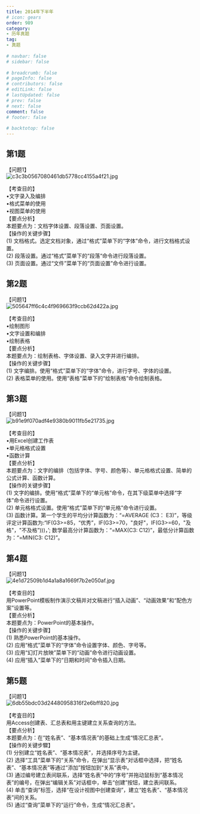 ```yaml
---  
title: 2014年下半年  
# icon: gears  
order: 989  
category:  
- 历年真题  
tag:  
- 真题  
  
# navbar: false  
# sidebar: false  
  
# breadcrumb: false  
# pageInfo: false  
# contributors: false  
# editLink: false  
# lastUpdated: false  
# prev: false  
# next: false  
comment: false  
# footer: false  
  
# backtotop: false  
---  
```

## 第1题 ##

【问题1】  
![c3c3b0567080461db5778cc4155a4f21.jpg][]  
  
【考查目的】  
•文字录入及编排  
•格式菜单的使用  
•视图菜单的使用  
【要点分析】  
本题要点为：文档字体设置、段落设置、页面设置。  
【操作的关键步骤】  
(1) 文档格式。选定文档对象，通过“格式”菜单下的“字体”命令，进行文档格式设置。  
(2) 段落设置。通过“格式”菜单下的“段落“命令进行段落设置。  
(3) 页面设置。通过“文件”菜单下的“页面设置”命令进行设置。  
  


## 第2题 ##

【问题1】  
![505647ff6c4c4f969663f9ccb62d422a.jpg][]  
  
【考查目的】  
•绘制图形  
•文字设置和编排  
•绘制表格  
【要点分析】  
本题要点为：绘制表格、字体设置、录入文字并进行编排。  
【操作的关键步骤】  
(1) 文字编排。使用“格式”菜单下的“字体”命令，进行字号、字体的设置。  
(2) 表格菜单的使用。使用“表格”菜单下的“绘制表格”命令绘制表格。  


## 第3题 ##

【问题1】  
![b91e9f070adf4e9380b9011fb5e21735.jpg][]  
  
【考查目的】  
•用Excel创建工作表  
•单元格格式设置  
•函数计算  
【要点分析】  
本题要点为：文字的编排（包括字体、字号、颜色等）、单元格格式设置、简单的公式计算、函数计算。  
【操作的关键步骤】  
(1) 文字的编排。使用“格式”菜单下的“单元格”命令，在其下级菜单中选择“字体”命令进行设置。  
(2) 单元格格式设置。使用“格式”菜单下的“单元格”命令进行设置。  
(3) 函数计算。第一个学生的平均分计算函数为：“=AVERAGE (C3： E3)”，等级评定计算函数为:“IF(G3&gt;=85，“优秀”，IF(G3&gt;=70，"良好"，IF(G3&gt;=60，"及格"，"不及格”)))，’; 数学最高分计算函数为：“=MAX(C3: C12)”，最低分计算函数为：“=MIN(C3: C12)”。  


## 第4题 ##

【问题1】  
![4e1d72509b1d4a1a8a1669f7b2e050af.jpg][]  
  
【考查目的】  
用PowerPoint模板制作演示文稿并对文稿进行“插入动画”、“动画效果”和“配色方案”设置等。  
【要点分析】  
本题要点为：PowerPoint的基本操作。  
【操作的关键步骤】  
(1) 熟悉PowerPoint的基本操作。  
(2) 应用“格式”菜单下的“字体”命令设置字体、颜色、字号等。  
(3) 应用“幻灯片放映”菜单下的“动画”命令进行动画设置。  
(4) 应用“插入”菜单下的“日期和时间”命令插入日期。  


## 第5题 ##

【问题1】  
![6db55bdc03d24480958316f2e6bff820.jpg][]  
  
【考査目的】  
用Access创建表、汇总表和用主键建立关系查询的方法。  
【要点分析】  
本题要点为：在“姓名表”、“基本情况表”的基础上生成“情况汇总表”。  
【操作的关键步驟】  
(1) 分别建立“姓名表”、“基本情况表”，并选择序号为主键。  
(2) 选择“工具”菜单下的“关系”命令，在弹出“显示表”对话框中选择，把“姓名表”、“基本情况表”等通过“添加”按钮加到“关系”表中。  
(3) 通过编号建立表间联系，选择“姓名表”中的“序号”并拖动鼠标到“基本情况表”的编号，在弹出“编辑关系”对话框中，单击“创建”按钮，建立表间联系。  
(4) 单击“查询”标签，选择“在设计视图中创建查询”，建立“姓名表”、“基本情况表”间的关系。  
(5) 通过“查询”菜单下的“运行”命令，生成“情况汇总表”。  



[c3c3b0567080461db5778cc4155a4f21.jpg]: https://www.xkxxkx.cn/file/exam/software/信息处理技术员/案例/第1题/c3c3b0567080461db5778cc4155a4f21.jpg
[505647ff6c4c4f969663f9ccb62d422a.jpg]: https://www.xkxxkx.cn/file/exam/software/信息处理技术员/案例/第2题/505647ff6c4c4f969663f9ccb62d422a.jpg
[b91e9f070adf4e9380b9011fb5e21735.jpg]: https://www.xkxxkx.cn/file/exam/software/信息处理技术员/案例/第3题/b91e9f070adf4e9380b9011fb5e21735.jpg
[4e1d72509b1d4a1a8a1669f7b2e050af.jpg]: https://www.xkxxkx.cn/file/exam/software/信息处理技术员/案例/第4题/4e1d72509b1d4a1a8a1669f7b2e050af.jpg
[6db55bdc03d24480958316f2e6bff820.jpg]: https://www.xkxxkx.cn/file/exam/software/信息处理技术员/案例/第5题/6db55bdc03d24480958316f2e6bff820.jpg
